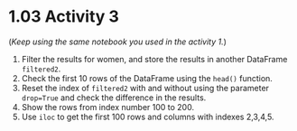 # 1.03 Activity 3

(_Keep using the same notebook you used in the activity 1._)

1. Filter the results for women, and store the results in another DataFrame `filtered2`.
2. Check the first 10 rows of the DataFrame using the `head()` function.
3. Reset the index of `filtered2` with and without using the parameter `drop=True` and check the difference in the results.
4. Show the rows from index number 100 to 200.
5. Use `iloc` to get the first 100 rows and columns with indexes 2,3,4,5.
